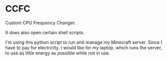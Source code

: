 # CCFC
Custom CPU Frequency Changer.

It does also open certain shell scripts.

I'm using this python script to run and manage my Minecraft server. Since I have to pay for electricity, I would like for my laptop, which runs the server, to use as little energy as possible while not in use.
